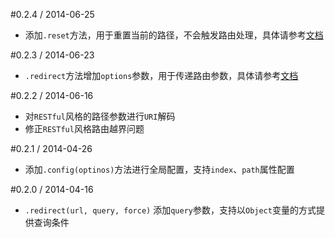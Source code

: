 #0.2.4 / 2014-06-25

* 添加`.reset`方法，用于重置当前的路径，不会触发路由处理，具体请参考[文档](#reset-url-query-)

#0.2.3 / 2014-06-23

* `.redirect`方法增加`options`参数，用于传递路由参数，具体请参考[文档](#redirect-url-query-options-)

#0.2.2 / 2014-06-16

* 对`RESTful`风格的路径参数进行`URI`解码
* 修正`RESTful`风格路由越界问题

#0.2.1 / 2014-04-26

* 添加`.config(optinos)`方法进行全局配置，支持`index`、`path`属性配置

#0.2.0 / 2014-04-16

* `.redirect(url, query, force)` 添加`query`参数，支持以`Object`变量的方式提供查询条件
